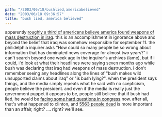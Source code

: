 ```yaml
---
path: "/2003/06/18/bushlied,americabelieved" 
date: "2003/06/18 09:36:57" 
title: "bush lied, america believed" 
---
```

apparently <a href="http://www.philly.com/mld/inquirer/news/front/6085261.htm">roughly a third of americans believe america found weapons of mass destruction in iraq</a>. this is an accomplishment in ignorance above and beyond the belief that iraq was somehow responsible for september 11. the philidelphia inquirer asks <q>How could so many people be so wrong about information that has dominated news coverage for almost two years?</q> i can't search beyond one week ago in the inquirer's archives (lame), but if i could, i'd look at what their headlines were saying seven months ago while bush was declaring that iraq had weapons of mass destruction. i don't remember seeing any headlines along the lines of "bush makes wild unsupported claims about iraq" or "is bush lying?". when the president says things, and the media simply repeats what he said with no scepticism, people believe the president. and even if the media is really just the government puppet it appears to be, people still believe that if bush had lied, he would be <a href="http://www.sfgate.com/cgi-bin/article.cgi?f=/news/archive/2003/06/17/national1755EDT0707.DTL">facing some hard questions in congress</a> now. after all, that's what happened to clinton, and <a href="http://www.iraqbodycount.net/">5563 people dead</a> is more important than an affair, right? .... right? we'll see.
